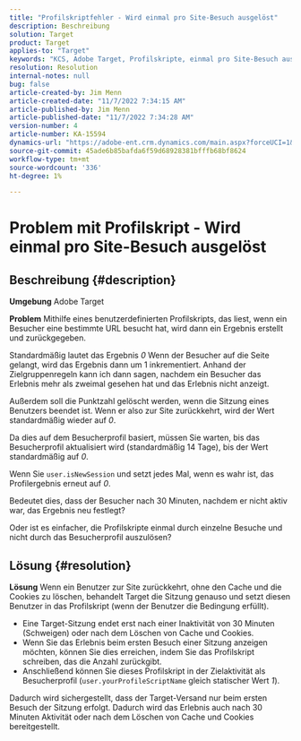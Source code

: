 ```yaml
---
title: "Profilskriptfehler - Wird einmal pro Site-Besuch ausgelöst"
description: Beschreibung
solution: Target
product: Target
applies-to: "Target"
keywords: "KCS, Adobe Target, Profilskripte, einmal pro Site-Besuch auslösen, user.isNewSession, user.yourProfileScriptName"
resolution: Resolution
internal-notes: null
bug: false
article-created-by: Jim Menn
article-created-date: "11/7/2022 7:34:15 AM"
article-published-by: Jim Menn
article-published-date: "11/7/2022 7:34:28 AM"
version-number: 4
article-number: KA-15594
dynamics-url: "https://adobe-ent.crm.dynamics.com/main.aspx?forceUCI=1&pagetype=entityrecord&etn=knowledgearticle&id=a0637191-6e5e-ed11-9561-6045bd0065f9"
source-git-commit: 45ade6b85bafda6f59d68928381bfffb68bf8624
workflow-type: tm+mt
source-wordcount: '336'
ht-degree: 1%

---
```


# Problem mit Profilskript - Wird einmal pro Site-Besuch ausgelöst

## Beschreibung {#description}


<b>Umgebung</b>
Adobe Target

<b>Problem</b>
Mithilfe eines benutzerdefinierten Profilskripts, das liest, wenn ein Besucher eine bestimmte URL besucht hat, wird dann ein Ergebnis erstellt und zurückgegeben.

Standardmäßig lautet das Ergebnis *0* Wenn der Besucher auf die Seite gelangt, wird das Ergebnis dann um 1 inkrementiert. Anhand der Zielgruppenregeln kann ich dann sagen, nachdem ein Besucher das Erlebnis mehr als zweimal gesehen hat und das Erlebnis nicht anzeigt.



Außerdem soll die Punktzahl gelöscht werden, wenn die Sitzung eines Benutzers beendet ist. Wenn er also zur Site zurückkehrt, wird der Wert standardmäßig wieder auf *0*.

Da dies auf dem Besucherprofil basiert, müssen Sie warten, bis das Besucherprofil aktualisiert wird (standardmäßig 14 Tage), bis der Wert standardmäßig auf *0*.

Wenn Sie `user.isNewSession` und setzt jedes Mal, wenn es wahr ist, das Profilergebnis erneut auf *0*.



Bedeutet dies, dass der Besucher nach 30 Minuten, nachdem er nicht aktiv war, das Ergebnis neu festlegt?

Oder ist es einfacher, die Profilskripte einmal durch einzelne Besuche und nicht durch das Besucherprofil auszulösen?


## Lösung {#resolution}


<b>Lösung</b>
Wenn ein Benutzer zur Site zurückkehrt, ohne den Cache und die Cookies zu löschen, behandelt Target die Sitzung genauso und setzt diesen Benutzer in das Profilskript (wenn der Benutzer die Bedingung erfüllt).

- Eine Target-Sitzung endet erst nach einer Inaktivität von 30 Minuten (Schweigen) oder nach dem Löschen von Cache und Cookies.
- Wenn Sie das Erlebnis beim ersten Besuch einer Sitzung anzeigen möchten, können Sie dies erreichen, indem Sie das Profilskript schreiben, das die Anzahl zurückgibt.
- Anschließend können Sie dieses Profilskript in der Zielaktivität als Besucherprofil (`user.yourProfileScriptName` gleich statischer Wert *1*).


Dadurch wird sichergestellt, dass der Target-Versand nur beim ersten Besuch der Sitzung erfolgt. Dadurch wird das Erlebnis auch nach 30 Minuten Aktivität oder nach dem Löschen von Cache und Cookies bereitgestellt.
